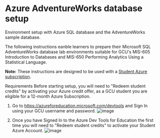 # Azure AdventureWorks database setup
Environment setup with Azure SQL database and the AdventureWorks sample database.

The following instructions eanble learners to prepare their Microsoft SQL AdventureWorks database lab environments suitable for GCU's MIS-605 Introduction to Databases and MIS-650 Performing Analytics Using a Statistical Language.

**Note:** These instructions are designed to be used with a [Student Azure subscription](https://azureforeducation.microsoft.com/devtools).

Requirements
Before starting setup, you will need to "Redeem student credits" by activating your Azure credit offer,  as a GCU student you are eligible for a 12-month Azure Subscription.

1. Go to https://azureforeducation.microsoft.com/devtools and Sign In using your GCU username and password.
![image](https://user-images.githubusercontent.com/32605416/143666663-cbc51004-df28-4a7e-b04c-92ff5fbc392b.png)

2. Once you have Signed In to the Azure Dev Tools for Education the first time you will need to "Redeem student credits" to activate your Student Azure Account.
![image](https://user-images.githubusercontent.com/32605416/143666718-7e9d2774-b94f-41c5-a850-66dbee9c388b.png)
